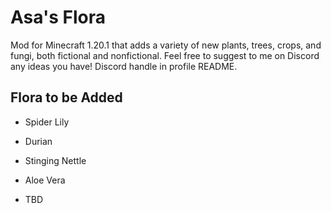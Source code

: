 # Asa's Flora

Mod for Minecraft 1.20.1 that adds a variety of new plants, trees, crops, and fungi, both fictional and nonfictional.
Feel free to suggest to me on Discord any ideas you have!
Discord handle in profile README.

## Flora to be Added

- Spider Lily

- Durian

- Stinging Nettle

- Aloe Vera

- TBD
